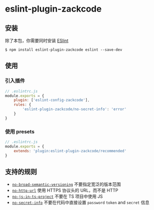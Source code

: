 # eslint-plugin-zackcode

## 安装

除了本包，你需要同时安装 [ESlint](https://eslint.org/)

```shell
$ npm install eslint-plugin-zackcode eslint --save-dev
```

## 使用

### 引入插件

```js
// .eslintrc.js
module.exports = {
	plugin: ['eslint-config-zackcode'],
	rules: {
		'eslint-plugin-zackcode/no-secret-info': 'error'
	}
}
```

### 使用 presets

```js
// .eslintrc.js
module.exports = {
	extends: 'plugin:eslint-plugin-zackcode/recommended'
}
```

## 支持的规则

- [`no-broad-semantic-versioning`](https://sunny586.github.io/fe-spec/plugin/no-broad-semantic-versioning.html) 不要指定宽泛的版本范围
- [`no-http-url`](https://sunny586.github.io/fe-spec/plugin/no-http-url.html) 使用 HTTPS 协议头的 URL，而不是 HTTP
- [`no-js-in-ts-project`](https://sunny586.github.io/fe-spec/plugin/no-js-in-ts-project.html) 不要在 TS 项目中使用 JS
- [`no-secret-info`](https://sunny586.github.io/fe-spec/plugin/no-secret-info.html) 不要在代码中直接设置 `password` `token` and `secret` 信息
